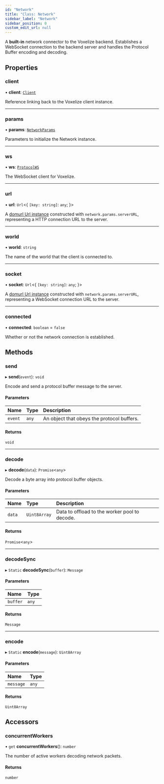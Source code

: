 ```yaml
---
id: "Network"
title: "Class: Network"
sidebar_label: "Network"
sidebar_position: 0
custom_edit_url: null
---
```


A **built-in** network connector to the Voxelize backend. Establishes a WebSocket connection to the backend
server and handles the Protocol Buffer encoding and decoding.

## Properties

### client

• **client**: [`Client`](Client.md)

Reference linking back to the Voxelize client instance.

___

### params

• **params**: [`NetworkParams`](../modules.md#networkparams-48)

Parameters to initialize the Network instance.

___

### ws

• **ws**: [`ProtocolWS`](../modules.md#protocolws-48)

The WebSocket client for Voxelize.

___

### url

• **url**: `Url`<{ `[key: string]`: `any`;  }\>

A [domurl Url instance](https://github.com/Mikhus/domurl) constructed with `network.params.serverURL`,
representing a HTTP connection URL to the server.

___

### world

• **world**: `string`

The name of the world that the client is connected to.

___

### socket

• **socket**: `Url`<{ `[key: string]`: `any`;  }\>

A [domurl Url instance](https://github.com/Mikhus/domurl) constructed with `network.params.serverURL`,
representing a WebSocket connection URL to the server.

___

### connected

• **connected**: `boolean` = `false`

Whether or not the network connection is established.

## Methods

### send

▸ **send**(`event`): `void`

Encode and send a protocol buffer message to the server.

#### Parameters

| Name | Type | Description |
| :------ | :------ | :------ |
| `event` | `any` | An object that obeys the protocol buffers. |

#### Returns

`void`

___

### decode

▸ **decode**(`data`): `Promise`<`any`\>

Decode a byte array into protocol buffer objects.

#### Parameters

| Name | Type | Description |
| :------ | :------ | :------ |
| `data` | `Uint8Array` | Data to offload to the worker pool to decode. |

#### Returns

`Promise`<`any`\>

___

### decodeSync

▸ `Static` **decodeSync**(`buffer`): `Message`

#### Parameters

| Name | Type |
| :------ | :------ |
| `buffer` | `any` |

#### Returns

`Message`

___

### encode

▸ `Static` **encode**(`message`): `Uint8Array`

#### Parameters

| Name | Type |
| :------ | :------ |
| `message` | `any` |

#### Returns

`Uint8Array`

## Accessors

### concurrentWorkers

• `get` **concurrentWorkers**(): `number`

The number of active workers decoding network packets.

#### Returns

`number`
